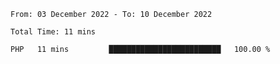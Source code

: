 <!--START_SECTION:waka-->

```text
From: 03 December 2022 - To: 10 December 2022

Total Time: 11 mins

PHP   11 mins         █████████████████████████   100.00 %
```

<!--END_SECTION:waka-->